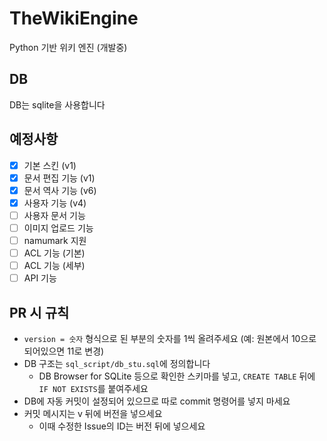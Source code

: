 # TheWikiEngine
Python 기반 위키 엔진 (개발중)
## DB
DB는 sqlite을 사용합니다
## 예정사항
- [x] 기본 스킨 (v1)
- [x] 문서 편집 기능 (v1)
- [x] 문서 역사 기능 (v6)
- [x] 사용자 기능 (v4)
- [ ] 사용자 문서 기능
- [ ] 이미지 업로드 기능
- [ ] namumark 지원
- [ ] ACL 기능 (기본)
- [ ] ACL 기능 (세부)
- [ ] API 기능
## PR 시 규칙
* ```version = 숫자``` 형식으로 된 부분의 숫자를 1씩 올려주세요 (예: 원본에서 10으로 되어있으면 11로 변경)
* DB 구조는 ```sql_script/db_stu.sql```에 정의합니다
  * DB Browser for SQLite 등으로 확인한 스키마를 넣고, ```CREATE TABLE``` 뒤에 ```IF NOT EXISTS```를 붙여주세요
* DB에 자동 커밋이 설정되어 있으므로 따로 commit 명령어를 넣지 마세요
* 커밋 메시지는 v 뒤에 버전을 넣으세요
  * 이때 수정한 Issue의 ID는 버전 뒤에 넣으세요
